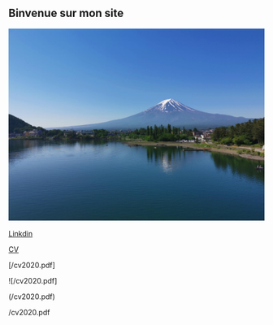 ## Binvenue sur mon site

![GitHub Logo](/IMG_20190525_082216.jpg)

[Linkdin](https://www.linkedin.com/in/olivier-fransois-0a65361a9/)

[CV](/cv2020.pdf)

[/cv2020.pdf]

![/cv2020.pdf]

(/cv2020.pdf)


/cv2020.pdf

